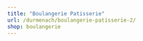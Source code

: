 ```yaml
---
title: "Boulangerie Patisserie"
url: /durmenach/boulangerie-patisserie-2/
shop: boulangerie
---
```

